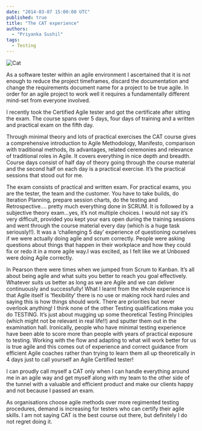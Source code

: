 ```yaml
---
date: "2014-03-07 15:00:00 UTC"
published: true
title: "The CAT experience"
authors:
  - "Priyanka Sushil"
tags:
  - Testing
---
```


![Cat](https://s3-eu-west-1.amazonaws.com/unboxed-web-images/4cd17ea66408af9134bad8b4b873323a.jpg)

As a software tester within an agile environment I ascertained that it is not enough to reduce the project timeframes, discard the documentation and change the requirements document name for a project to be true agile. In order for an agile project to work well it requires a fundamentally different mind-set from everyone involved.

I recently took the Certified Agile tester and got the certificate after sitting the exam. The course spans over 5 days, four days of training and a written and practical exam on the fifth day.

Through minimal theory and lots of practical exercises the CAT course gives a comprehensive introduction to Agile Methodology, Manifesto, comparison with traditional methods, its advantages, related ceremonies and relevance of traditional roles in Agile. It covers everything in nice depth and breadth. Course days consist of half day of theory going through the course material and the second half on each day is a practical exercise. It’s the practical sessions that stood out for me.

The exam consists of practical and written exam. For practical exams, you are the tester, the team and the customer. You have to take builds, do Iteration Planning, prepare session charts, do the testing and Retrospective…. pretty much everything done in SCRUM. It is followed by a subjective theory exam…yes, it’s not multiple choices. I would not say it’s very difficult, provided you kept your ears open during the training sessions and went through the course material every day (which is a huge task seriously!!).
It was a ‘challenging 5 day’ experience of questioning ourselves if we were actually doing agile and scrum correctly. People were asking questions about things that happen in their workplace and how they could fix or redo it in a more agile way.I was excited, as I felt like we at Unboxed were doing Agile correctly.

In Pearson there were times when we jumped from Scrum to Kanban. It’s all about being agile and what suits you better to reach you goal effectively. Whatever suits us better as long as we are Agile and we can deliver continuously and successfully! What I learnt from the whole experience is that Agile itself is ‘flexibility’ there is no use or making rock hard rules and saying this is how things should work. There are priorities but never overlook anything!
I think none of the other Testing qualifications make you do TESTING. It’s just about mugging up some theoretical Testing Principles (which might not be relevant in real life!!) and sputter them out in the examination hall. Ironically, people who have minimal testing experience have been able to score more than people with years of practical exposure to testing.
Working with the flow and adapting to what will work better for us is true agile and this comes out of experience and correct guidance from efficient Agile coaches rather than trying to learn them all up theoretically in 4 days just to call yourself an Agile Certified  tester!

I can proudly call myself a CAT only when I can handle everything around me in an agile way and get myself along with my team to the other side of the tunnel with a valuable and efficient product and make our clients happy and not because I passed an exam.

As organisations choose agile methods over more regimented testing procedures, demand is increasing for testers who can certify their agile skills.
I am not saying CAT is the best course out there, but definitely I do not regret doing it.
